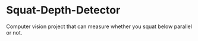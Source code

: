 # Squat-Depth-Detector
Computer vision project that can measure whether you squat below parallel or not.
